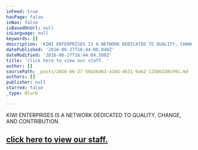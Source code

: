 ```yaml
---
inFeed: true
hasPage: false
inNav: false
isBasedOnUrl: null
inLanguage: null
keywords: []
description: 'KIWI ENTERPRISES IS A NETWORK DEDICATED TO QUALITY, CHANGE, AND CONTRIBUTION.'
datePublished: '2016-06-27T16:44:08.048Z'
dateModified: '2016-06-27T16:44:04.500Z'
title: 'click here to view our staff. '
author: []
sourcePath: _posts/2016-06-27-59a36d63-a19d-4631-9a62-1256b338c991.md
authors: []
publisher: null
starred: false
_type: Blurb

---
```

KIWI ENTERPRISES IS A NETWORK DEDICATED TO QUALITY, CHANGE, AND CONTRIBUTION.

## [click here to view our staff. ][0]

[0]: http://thegrid.ai/kiwienterprises/staff